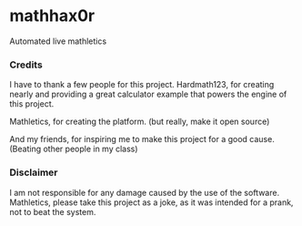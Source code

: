 # mathhax0r
Automated live mathletics
### Credits
I have to thank a few people for this project.
Hardmath123, for creating nearly and providing a great calculator example that powers the engine of this project.

Mathletics, for creating the platform. (but really, make it open source)

And my friends, for inspiring me to make this project for a good cause. (Beating other people in my class)
### Disclaimer
I am not responsible for any damage caused by the use of the software.
Mathletics, please take this project as a joke, as it was intended for a prank, not to beat the system.
